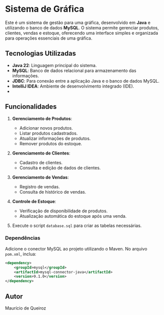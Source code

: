 # Sistema de Gráfica

Este é um sistema de gestão para uma gráfica, desenvolvido em **Java** e utilizando o banco de dados **MySQL**. O sistema permite gerenciar produtos, clientes, vendas e estoque, oferecendo uma interface simples e organizada para operações essenciais de uma gráfica.

## Tecnologias Utilizadas

- **Java 22**: Linguagem principal do sistema.
- **MySQL**: Banco de dados relacional para armazenamento das informações.
- **JDBC**: Para conexão entre a aplicação Java e o banco de dados MySQL.
- **IntelliJ IDEA**: Ambiente de desenvolvimento integrado (IDE).
- 
## Funcionalidades

1. **Gerenciamento de Produtos**:
   - Adicionar novos produtos.
   - Listar produtos cadastrados.
   - Atualizar informações de produtos.
   - Remover produtos do estoque.

2. **Gerenciamento de Clientes**:
   - Cadastro de clientes.
   - Consulta e edição de dados de clientes.

3. **Gerenciamento de Vendas**:
   - Registro de vendas.
   - Consulta de histórico de vendas.

4. **Controle de Estoque**:
   - Verificação de disponibilidade de produtos.
   - Atualização automática do estoque após uma venda.



3. Execute o script `database.sql` para criar as tabelas necessárias.

### Dependências
Adicione o conector MySQL ao projeto utilizando o Maven. No arquivo `pom.xml`, inclua:

```xml
<dependency>
    <groupId>mysql</groupId>
    <artifactId>mysql-connector-java</artifactId>
    <version>9.1.0</version>
</dependency>
```

## Autor
Maurício de Queiroz


